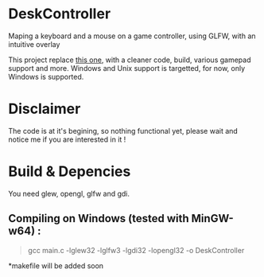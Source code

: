 # DeskController
Maping a keyboard and a mouse on a game controller, using GLFW, with an intuitive overlay

This project replace [this one](https://github.com/4skl/GameControllerWindowsAdapter), with a cleaner code, build, various gamepad support and more.
Windows and Unix support is targetted, for now, only Windows is supported.

# Disclaimer
The code is at it's begining, so nothing functional yet, please wait and notice me if you are interested in it !

# Build & Depencies

You need glew, opengl, glfw and gdi.

## Compiling on Windows (tested with MinGW-w64) :
> gcc main.c -lglew32 -lglfw3 -lgdi32 -lopengl32 -o DeskController

*makefile will be added soon
